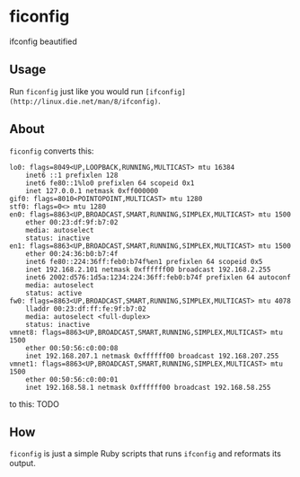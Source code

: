 ficonfig
========
ifconfig beautified

Usage
-----
Run `ficonfig` just like you would run `[ifconfig](http://linux.die.net/man/8/ifconfig)`.

About
-----
`ficonfig` converts this:

    lo0: flags=8049<UP,LOOPBACK,RUNNING,MULTICAST> mtu 16384
    	inet6 ::1 prefixlen 128
    	inet6 fe80::1%lo0 prefixlen 64 scopeid 0x1
    	inet 127.0.0.1 netmask 0xff000000
    gif0: flags=8010<POINTOPOINT,MULTICAST> mtu 1280
    stf0: flags=0<> mtu 1280
    en0: flags=8863<UP,BROADCAST,SMART,RUNNING,SIMPLEX,MULTICAST> mtu 1500
    	ether 00:23:df:9f:b7:02
    	media: autoselect
    	status: inactive
    en1: flags=8863<UP,BROADCAST,SMART,RUNNING,SIMPLEX,MULTICAST> mtu 1500
    	ether 00:24:36:b0:b7:4f
    	inet6 fe80::224:36ff:feb0:b74f%en1 prefixlen 64 scopeid 0x5
    	inet 192.168.2.101 netmask 0xffffff00 broadcast 192.168.2.255
    	inet6 2002:d576:1d5a:1234:224:36ff:feb0:b74f prefixlen 64 autoconf
    	media: autoselect
    	status: active
    fw0: flags=8863<UP,BROADCAST,SMART,RUNNING,SIMPLEX,MULTICAST> mtu 4078
    	lladdr 00:23:df:ff:fe:9f:b7:02
    	media: autoselect <full-duplex>
    	status: inactive
    vmnet8: flags=8863<UP,BROADCAST,SMART,RUNNING,SIMPLEX,MULTICAST> mtu 1500
    	ether 00:50:56:c0:00:08
    	inet 192.168.207.1 netmask 0xffffff00 broadcast 192.168.207.255
    vmnet1: flags=8863<UP,BROADCAST,SMART,RUNNING,SIMPLEX,MULTICAST> mtu 1500
    	ether 00:50:56:c0:00:01
    	inet 192.168.58.1 netmask 0xffffff00 broadcast 192.168.58.255

to this:
    TODO

How
---
`ficonfig` is just a simple Ruby scripts that runs `ifconfig` and
reformats its output.
